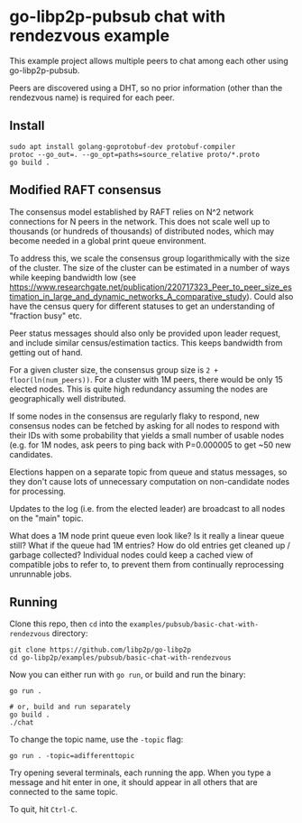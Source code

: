 # go-libp2p-pubsub chat with rendezvous example

This example project allows multiple peers to chat among each other using go-libp2p-pubsub. 

Peers are discovered using a DHT, so no prior information (other than the rendezvous name) is required for each peer.

## Install

```
sudo apt install golang-goprotobuf-dev protobuf-compiler
protoc --go_out=. --go_opt=paths=source_relative proto/*.proto
go build .
```


## Modified RAFT consensus

The consensus model established by RAFT relies on N^2 network connections for N peers in the network. This does not scale well up to thousands (or hundreds of thousands) of distributed nodes, which may become needed in a global print queue environment.

To address this, we scale the consensus group logarithmically with the size of the cluster. The size of the cluster can be estimated in a number of ways while keeping bandwidth low (see https://www.researchgate.net/publication/220717323_Peer_to_peer_size_estimation_in_large_and_dynamic_networks_A_comparative_study). Could also have the census query for different statuses to get an understanding of "fraction busy" etc.

Peer status messages should also only be provided upon leader request, and include similar census/estimation tactics. This keeps bandwidth from getting out of hand.

For a given cluster size, the consensus group size is `2 + floor(ln(num_peers))`. For a cluster with 1M peers, there would be only 15 elected nodes. This is quite high redundancy assuming the nodes are geographically well distributed.

If some nodes in the consensus are regularly flaky to respond, new consensus nodes can be fetched by asking for all nodes to respond with their IDs with some probability that yields a small number of usable nodes (e.g. for 1M nodes, ask peers to ping back with P=0.000005 to get ~50 new candidates.

Elections happen on a separate topic from queue and status messages, so they don't cause lots of unnecessary computation on non-candidate nodes for processing.

Updates to the log (i.e. from the elected leader) are broadcast to all nodes on the "main" topic.

What does a 1M node print queue even look like? Is it really a linear queue still? What if the queue had 1M entries? How do old entries get cleaned up / garbage collected? Individual nodes could keep a cached view of compatible jobs to refer to, to prevent them from continually reprocessing unrunnable jobs.


## Running

Clone this repo, then `cd` into the `examples/pubsub/basic-chat-with-rendezvous` directory:

```shell
git clone https://github.com/libp2p/go-libp2p
cd go-libp2p/examples/pubsub/basic-chat-with-rendezvous
```

Now you can either run with `go run`, or build and run the binary:

```shell
go run .

# or, build and run separately
go build .
./chat
```

To change the topic name, use the `-topic` flag:

```shell
go run . -topic=adifferenttopic
```

Try opening several terminals, each running the app. When you type a message and hit enter in one, it
should appear in all others that are connected to the same topic.

To quit, hit `Ctrl-C`.

